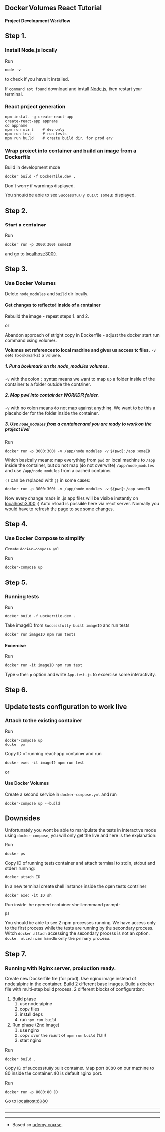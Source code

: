 ## Docker Volumes React Tutorial

#### Project Development Workflow

## Step 1.

### Install Node.js locally

Run

    node -v

to check if you have it installed.

If ```command not found``` download and install [Node.js](https://nodejs.org/en/download/), then restart your terminal.

### React project generation

    npm install -g create-react-app
    create-react-app appname
    cd appname
    npm run start    # dev only
    npm run test     # run tests
    npm run build    # create build dir, for prod env

### Wrap project into container and build an image from a Dockerfile

Build in development mode

    docker build -f Dockerfile.dev .

Don't worry if warnings displayed.

You should be able to see ```Successfully built someID``` displayed.

## Step 2.

### Start a container

Run

    docker run -p 3000:3000 someID

and go to [localhost:3000](http://localhost:3000/).

## Step 3.

### Use Docker Volumes

Delete ```node_modules``` and  ```build``` dir locally.

#### Get changes to reflected inside of a container

Rebuild the image - repeat steps 1. and 2.

or

Abandon approach of stright copy in Dockerfile - adjust the docker start run command using volumes.

**Volumes set references to local machine and gives us access to files.**
```-v``` sets (bookmarks) a volume.

##### 1. Put a bookmark on the node_modules volumes.

```-v``` with the colon ```:``` syntax means we want to map up a folder inside of the container to a folder outside the container.

##### 2. Map pwd into containder WORKDIR folder.

```-v``` with no colon means do not map against anything. We want to be this a placeholder for the folder inside the container.
    
##### 3. Use ```node_modules``` from a container and you are ready to work on the project live!

Run

    docker run -p 3000:3000 -v /app/node_modules -v $(pwd):/app someID

Which basically means: map everything from ```pwd``` on local machine to ```/app``` inside the container, but do not map (do not overwrite) ```/app/node_modules``` and use ```/app/node_modules``` from a cached container.

```()``` can be replaced with ```{}``` in some cases:

    docker run -p 3000:3000 -v /app/node_modules -v ${pwd}:/app someID

Now every change made in .js app files will be visible instantly on [localhost:3000](http://localhost:3000/) :)
Auto reload is possible here via react server. Normally you would have to refresh the page to see some changes.

## Step 4.

### Use Docker Compose to simplify

Create ```docker-compose.yml```.

Run

    docker-compose up

## Step 5.

### Running tests

Run

    docker build -f Dockerfile.dev .

Take imageID from ```Successfully built imageID``` and run tests

    docker run imageID npm run tests

#### Excercise

Run

    docker run -it imageID npm run test
    
Type ```w``` then ```p``` option and write ```App.test.js``` to excercise some interactivity.

## Step 6.

## Update tests configuration to work live

### Attach to the existing container

Run

    docker-compose up
    docker ps

Copy ID of running react-app container and run

    docker exec -it imageID npm run test

or

#### Use Docker Volumes

Create a second service in ```docker-compose.yml``` and run

    docker-compose up --build

## Downsides

Unfortunately you wont be able to manipulate the tests in interactive mode using ```docker-compose```, you will only get the live and here is the explanation:

Run 

    docker ps

Copy ID of running tests container and attach terminal to stdin, stdout and stderr running:

    docker attach ID

In a new terminal create shell instance inside the open tests container

    docker exec -it ID sh

Run inside the opened container shell command prompt:

    ps

You should be able to see 2 npm processes running. We have access only to the first process while the tests are running by the secondary process. Witch ```docker attach``` accessing the secondary process is not an option. ```docker attach``` can handle only the primary process.

## Step 7. 

### Running with Nginx server, production ready.

Create new Dockerfile file (for prod).
Use nginx image instead of node:alpine in the container. Build 2 different base images. Build a docker file with multi-step build process.
2 different blocks of configuration: 

1. Build phase
   1. use node:alpine
   2. copy files
   3. install deps
   4. run ```npm run build```
2. Run phase (2nd image)
   1. use nginx
   2. copy over the result of ```npm run build``` (1.III)
   3. start nginx

Run

    docker build .

Copy ID of successfully built container.
Map port 8080 on our machine to 80 inside the container. 80 is default nginx port.

Run 

    docker run -p 8080:80 ID

Go to [localhost:8080](http://localhost:8080/)

***

***

***

* Based on [udemy course](https://www.udemy.com/docker-and-kubernetes-the-complete-guide/).
